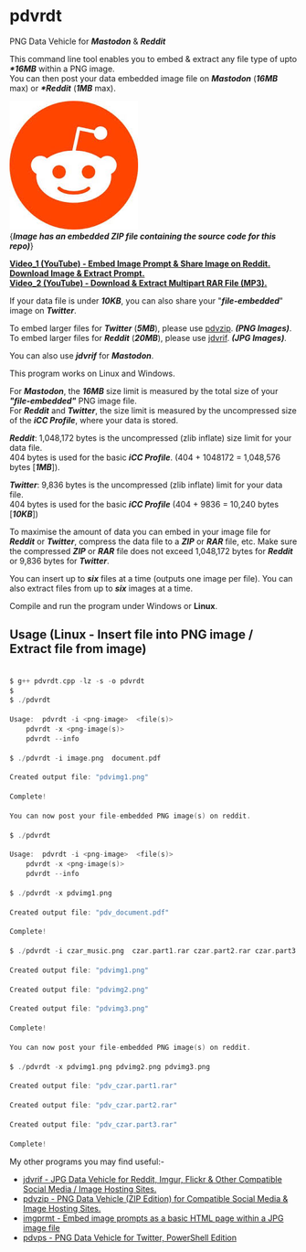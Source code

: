 # pdvrdt

PNG Data Vehicle for ***Mastodon*** & ***Reddit***

This command line tool enables you to embed & extract any file type of upto ***\*16MB*** within a PNG image.  
You can then post your data embedded image file on ***Mastodon*** (***16MB*** max) or ***\*Reddit*** (***1MB*** max).

![Demo Image](https://github.com/CleasbyCode/pdvrdt/blob/main/demo_image/reddit.png)  
{***Image has an embedded ZIP file containing the source code for this repo)***} 

[**Video_1 (YouTube) - Embed Image Prompt & Share Image on Reddit. Download Image & Extract Prompt.**](https://youtu.be/HqBbsCjenZQ)  
[**Video_2 (YouTube) - Download & Extract Multipart RAR File (MP3).**](https://youtu.be/SHElh8VJ3ZQ)  

If your data file is under ***10KB***, you can also share your "***file-embedded***" image on ***Twitter***.  

To embed larger files for ***Twitter*** (***5MB***), please use [pdvzip](https://github.com/CleasbyCode/pdvzip).  ***(PNG Images)***.  
To embed larger files for ***Reddit*** (***20MB***), please use [jdvrif](https://github.com/CleasbyCode/jdvrif).  ***(JPG Images)***.

You can also use ***jdvrif*** for ***Mastodon***.

This program works on Linux and Windows.

For ***Mastodon***, the ***16MB*** size limit is measured by the total size of your ***"file-embedded"*** PNG image file.  
For ***Reddit*** and ***Twitter***, the size limit is measured by the uncompressed size of the ***iCC Profile***, where your data is stored.

***Reddit***: 1,048,172 bytes is the uncompressed (zlib inflate) size limit for your data file.  
404 bytes is used for the basic ***iCC Profile***. (404 + 1048172 = 1,048,576 bytes [***1MB***]).

***Twitter***: 9,836 bytes is the uncompressed (zlib inflate) limit for your data file.  
404 bytes is used for the basic ***iCC Profile*** (404 + 9836 = 10,240 bytes [***10KB***])

To maximise the amount of data you can embed in your image file for ***Reddit*** or ***Twitter***, compress the data file to a ***ZIP*** or ***RAR*** file, etc. 
Make sure the compressed ***ZIP*** or ***RAR*** file does not exceed 1,048,172 bytes for ***Reddit*** or 9,836 bytes for ***Twitter***. 

You can insert up to ***six*** files at a time (outputs one image per file).
You can also extract files from up to ***six*** images at a time.

Compile and run the program under Windows or **Linux**.

## Usage (Linux - Insert file into PNG image / Extract file from image)

```c

$ g++ pdvrdt.cpp -lz -s -o pdvrdt
$
$ ./pdvrdt 

Usage:  pdvrdt -i <png-image>  <file(s)>  
	pdvrdt -x <png-image(s)>  
	pdvrdt --info

$ ./pdvrdt -i image.png  document.pdf
  
Created output file: "pdvimg1.png"  

Complete!  

You can now post your file-embedded PNG image(s) on reddit.  

$ ./pdvrdt

Usage:  pdvrdt -i <png-image>  <file(s)>  
	pdvrdt -x <png-image(s)>  
	pdvrdt --info
        
$ ./pdvrdt -x pdvimg1.png

Created output file: "pdv_document.pdf"  

Complete!  

$ ./pdvrdt -i czar_music.png  czar.part1.rar czar.part2.rar czar.part3.rar  

Created output file: "pdvimg1.png"

Created output file: "pdvimg2.png"

Created output file: "pdvimg3.png"

Complete!

You can now post your file-embedded PNG image(s) on reddit.  

$ ./pdvrdt -x pdvimg1.png pdvimg2.png pdvimg3.png  

Created output file: "pdv_czar.part1.rar"

Created output file: "pdv_czar.part2.rar"

Created output file: "pdv_czar.part3.rar"  

Complete!

```

 My other programs you may find useful:-

* [jdvrif - JPG Data Vehicle for Reddit, Imgur, Flickr & Other Compatible Social Media / Image Hosting Sites.](https://github.com/CleasbyCode/jdvrif)
* [pdvzip - PNG Data Vehicle (ZIP Edition) for Compatible Social Media & Image Hosting Sites.](https://github.com/CleasbyCode/pdvzip)
* [imgprmt - Embed image prompts as a basic HTML page within a JPG image file](https://github.com/CleasbyCode/imgprmt)
* [pdvps - PNG Data Vehicle for Twitter, PowerShell Edition](https://github.com/CleasbyCode/pdvps)   

##
